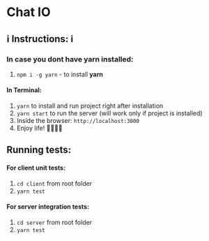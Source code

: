 # Chat IO

## ℹ️️ Instructions: ℹ️

### In case you dont have yarn installed:
1. `npm i -g yarn` - to install **yarn**

#### In Terminal:
1. `yarn` to install and run project right after installation
1. `yarn start` to run the server (will work only if project is installed)
1. Inside the browser: `http://localhost:3000`
1. Enjoy life! 👩‍💻🌴🍹

## Running tests:

#### For client unit tests:
1. `cd client` from root folder
1. `yarn test`

#### For server integration tests:
1. `cd server` from root folder
1. `yarn test`